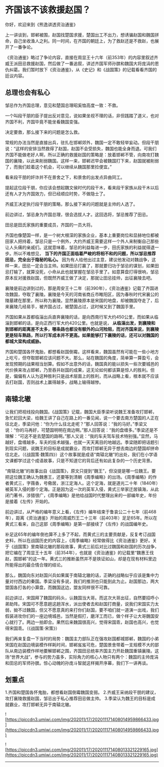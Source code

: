 # 齐国该不该救援赵国？

你好，欢迎来到《熊逸讲透资治通鉴》

上一讲谈到，邯郸被围，赵国找楚国求援，楚国出工不出力，想诱骗赵国和魏国拼命，自己坐收渔人之利。同一时间，在齐国的朝廷上，为了救赵还是不救赵，也展开了一番争论。

《资治通鉴》略过了争论内容，直接在周显王十六年（前353年）的内容里叙述齐威王派田忌救援赵国，然后做了一番追叙，讲述齐国军师孙膑和魏国大将庞涓的恩仇纠葛。我们暂时放下《资治通鉴》，从《史记》和《战国策》的记载看看齐国的廷议内容。

## 总理也会有私心

邹忌作为齐国总理，意见和楚国总理昭奚恤高度一致：不救。

一个叫段干朋的臣子提出反对意见，说如果坐视不理的话，非但践踏了道义，也对齐国不利，齐国毕竟不能坐看魏国变强。

决定要救，那么接下来的问题是怎么救。

常规的办法当然是直接出兵，驻扎在邯郸郊外，魏国一定不敢轻举妄动。但段干朋说：“这样的安排当然救得了赵国，赵国不会受损失，魏国也能全身而退。可我们齐国不能做老好人啊，所以正确的救援赵国的策略是：放着邯郸不管，向南攻打魏国的襄陵，以此来削弱魏国。这样一来，邯郸迟早会被魏国打下来，赵国就被削弱了，而我们趁着这个机会，可以继续从魏国那里捡便宜。”

看来段干朋的奸诈并不在景舍之下，和景舍的出发点异曲同工。

提起这位段干朋，你应该会想起魏文侯时代的段干木，看来段干家族从段干木以后还有人才为齐国效力，但已经顺应时势，不做隐士了。

齐威王决定执行段干朋的策略，那么接下来的问题就是主帅的人选了。

前边讲过，邹忌身为齐国总理，很会选拔人才。这回选将，邹忌推荐了田忌。

田忌是田氏家族的重要成员，齐国的一员大将。

齐国也像楚国一样，是一个树大根深的家族企业，基本上重要岗位和显赫地位都被田家人把持着，邹忌只是一个例外，大约齐威王需要这样一个外人来制衡自己那些让人头痛的亲戚们。这就意味着，邹忌的利益每进一步，田氏家族的利益就得退一步。所以不难想见， **当下的齐国正面临着严峻的将相不和的问题，所以邹忌推荐田忌，完全出于隐秘的私心。** 因为有人给他出过主意，建议他发动对魏战争，这样一来，田忌一定会当主帅。如果田忌打赢了，那就要归功于邹忌的谋划，如果田忌打输了，就算没死，小命从此也就掌握在邹忌手里了。如意算盘打得很响，邹忌原本反对援救赵国，但既然齐威王做了决定，那就让田忌挂帅，出征襄陵去吧。

襄陵是前边讲到过的，那是周安王十二年（前390年），《资治通鉴》记载了齐国进攻魏国，夺取了襄陵。襄陵是今天的河南省商丘市睢阳区，因为春秋时代宋襄公的陵墓建在那里，所以称为襄陵。显然襄陵原本是宋国的地盘，却被魏国夺走了，后来襄陵几经易手，被齐国占过，被楚国占过，这时候又到了魏国手里。

齐国如果从首都临淄出兵直奔襄陵的话，是向西南行军大约450公里，而如果从临淄到邯郸的话，是向正西行军大约420公里。也就是说， **从临淄出发，到襄陵和到邯郸的距离差不太多，哪条路也都没有额外的山河险阻，而对齐国来说，到襄陵更是轻车熟路，所以行军成本并不更高。如果能够打下襄陵的话，还可以对魏国的都城大梁构成威胁。**

齐国和楚国各怀鬼胎，都想看赵国倒霉。这样看来，魏国虽然有可能在一些小地方上吃亏，但夺取邯郸应该问题不大。那么，站在魏国的角度，简单算一算盈亏，会发现预期的战果相当划算。假如不出意外的话，魏国真的能以损失一些次要城邑的代价换来攻占邯郸，乃至吞并赵国的成果，这无论如何都该算是惊人的胜利。但是，偏偏有人认为这种胜利只是战术层面上的胜利，而从战略上看，根本就不应该去打赵国，否则战术上赢得越多，战略上输得越惨。

## 南辕北辙

让我们把视线投向魏国。《战国策》记载，魏国大臣季梁听说魏王准备攻打邯郸，急忙赶回大梁，给魏王讲了自己在路上的一番见闻，说一个要去南方楚国的人正在往北走，季梁问他：“你为什么往北走呢？”那人回答说：“我的马好。”季梁又说：“你的马再好，可楚国明明在南边啊。”那人回答说：“我的盘缠多。”季梁还是不理解：“可这不是去楚国的路啊。”那人又说：“我的车夫驾车技术特别强。”显然，马越好，盘缠越多，车夫的技术越强，也就一天天离目的地越远。季梁随即把话题引到现实问题，说魏王的目标是成就霸业，而攻打邯郸无异于想去南边的楚国却拼命往北走。（《战国策·魏策四》）这个故事就是成语“南辕北辙”的出处，我们在小学语文课都学过这个成语故事，只是不知道它的背后还有如此复杂的一个历史背景。

“南辕北辙”的故事出自《战国策》，原文只提到“魏王”，但没提是哪一位魏王。要把这位魏王确认为魏惠王，还要等到清朝《周季编略》的出场。《周季编略》的作者黄式三，字薇香，号儆居，浙江定海人。这个定海，就是道光二十年（1840年）被英军入侵的那个定海。正是因为这一次的英军入侵，黄式三举家迁居镇海，从此闭门著书，涉猎很广，《周季编略》是他给战国时代整理出来的一部编年史，年份是接着《左传》开始的。

前边讲过，从严格的编年意义上看，《左传》编年结束于鲁哀公二十七年（前468年），距离《资治通鉴》开始的周威烈王二十三年（前403年）足足65年。所以在黄式三看来，自己这部《周季编略》是第一部接续了《左传》的战国编年史。

补足这65年的编年倒也算不上多了不起，而黄式三的主要贡献是，反复考订战国史料，所以在战国历史的内容上，《周季编略》经常做得比《资治通鉴》更好。关于《战国策》里南辕北辙的那段故事，黄式三前后对比过魏国和赵国的历次战争，把它编在了周显王十五年（前354年），也就是《资治通鉴》的记载里“魏惠王伐赵，围邯郸”的这一年。黄式三的推断虽然并不是铁证如山，却是在现有材料里边所能得出的最合情合理的结论。

那么，魏国向东对赵国兴兵如果属于南辕北辙的话，正确的战略似乎应该是集中力量对付西边的秦国。季梁没有多说，我们的推测也只能到此为止。赵国那边，两大盟国各打各的小算盘，而魏国这边，盟友同样很不可靠。

前边讲过，宋国拜了魏国的码头，认魏国当大哥。而这次大哥出征，自然要招呼小弟助阵。宋国可不愿意趟这趟浑水，派出使者去和赵国打商量，说我们宋国实力太弱，拗不过魏国，但又不愿意真的来打你们赵国，要不咱们就一道演一出戏，我们假装进攻你们的一座边境城邑，当然是假打，磨洋工而已，做个样子让大哥魏国安心就行了。两边一拍即合。果然后来魏国很高兴，觉得宋国乖，赵国也高兴，也觉得宋国乖。（《战国策·宋策》）

我们再来复盘一下当时的局势：魏国主力部队正在强攻赵国都城邯郸，魏国的小弟宋国在赵国边境装模作样耗时间，邯郸岌岌可危，楚国景舍带着一支规模不大的部队从南边装模作样地要解邯郸之围，齐国田忌统率齐国主力开赴魏国重镇襄陵。这场“世界大战”，参与的势力虽多，实际角力的核心人物只有两个：魏国的主帅庞涓和田忌的军师孙膑。惊心动魄的孙庞斗智就这样揭开序幕，我们下一讲再谈。

## 划重点

1.齐国和楚国各怀鬼胎，都想看赵国倒霉魏国变弱。
2.齐威王采纳段干朋的建议，攻打襄陵救援赵国，邹忌出于私心推荐田忌做主帅。
3.季梁认为魏王的目标是成就霸业，攻打邯郸无异于南辕北辙。

![https://piccdn3.umiwi.com/img/202011/17/202011171408014959866433.jpg](https://piccdn3.umiwi.com/img/202011/17/202011171408014959866433.jpg)

![https://piccdn3.umiwi.com/img/202011/17/202011171408013321229165.jpg](https://piccdn3.umiwi.com/img/202011/17/202011171408013321229165.jpg)

---
